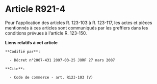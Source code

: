 # Article R921-4

Pour l'application des articles R. 123-103 à R. 123-117, les actes et pièces mentionnés à ces articles sont communiqués par
les greffiers dans les conditions prévues à l'article R. 123-150.

**Liens relatifs à cet article**

	**Codifié par**:

	  - Décret n°2007-431 2007-03-25 JORF 27 mars 2007

	**Cite**:

	  - Code de commerce - art. R123-103 (V)
